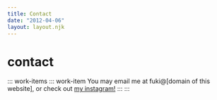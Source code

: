 ```yaml
---
title: Contact
date: "2012-04-06"
layout: layout.njk
---
```


# contact

::: work-items
::: work-item
You may email me at fuki@\[domain of this website\],
or check out [my instagram!](https://www.instagram.com/fukistar/?hl=en)
:::
:::
